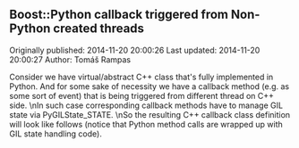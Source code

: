 ## Boost::Python callback triggered from Non-Python created threads 
Originally published: 2014-11-20 20:00:26 
Last updated: 2014-11-20 20:00:27 
Author: Tomáš Rampas 
 
Consider  we have virtual/abstract C++ class that's fully implemented in Python. And for some sake of necessity we have a callback method (e.g. as some sort of event) that is being triggered from different thread on C++ side.\nIn such case corresponding callback methods have to manage GIL state via PyGILState_STATE.\nSo the resulting C++ callback class definition will look like follows (notice that Python method calls are wrapped up with GIL state handling code).